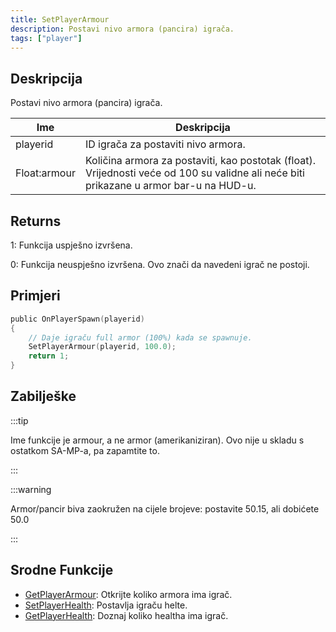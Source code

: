 ```yaml
---
title: SetPlayerArmour
description: Postavi nivo armora (pancira) igrača.
tags: ["player"]
---
```


## Deskripcija

Postavi nivo armora (pancira) igrača.

| Ime          | Deskripcija                                                                                                                            |
| ------------ | -------------------------------------------------------------------------------------------------------------------------------------- |
| playerid     | ID igrača za postaviti nivo armora.                                                                                                    |
| Float:armour | Količina armora za postaviti, kao postotak (float). Vrijednosti veće od 100 su validne ali neće biti prikazane u armor bar-u na HUD-u. |

## Returns

1: Funkcija uspješno izvršena.

0: Funkcija neuspješno izvršena. Ovo znači da navedeni igrač ne postoji.

## Primjeri

```c
public OnPlayerSpawn(playerid)
{
    // Daje igraču full armor (100%) kada se spawnuje.
    SetPlayerArmour(playerid, 100.0);
    return 1;
}
```

## Zabilješke

:::tip

Ime funkcije je armour, a ne armor (amerikaniziran). Ovo nije u skladu s ostatkom SA-MP-a, pa zapamtite to.

:::

:::warning

Armor/pancir biva zaokružen na cijele brojeve: postavite 50.15, ali dobićete 50.0

:::

## Srodne Funkcije

- [GetPlayerArmour](GetPlayerArmour): Otkrijte koliko armora ima igrač.
- [SetPlayerHealth](SetPlayerHealth): Postavlja igraču helte.
- [GetPlayerHealth](GetPlayerHealth): Doznaj koliko healtha ima igrač.
